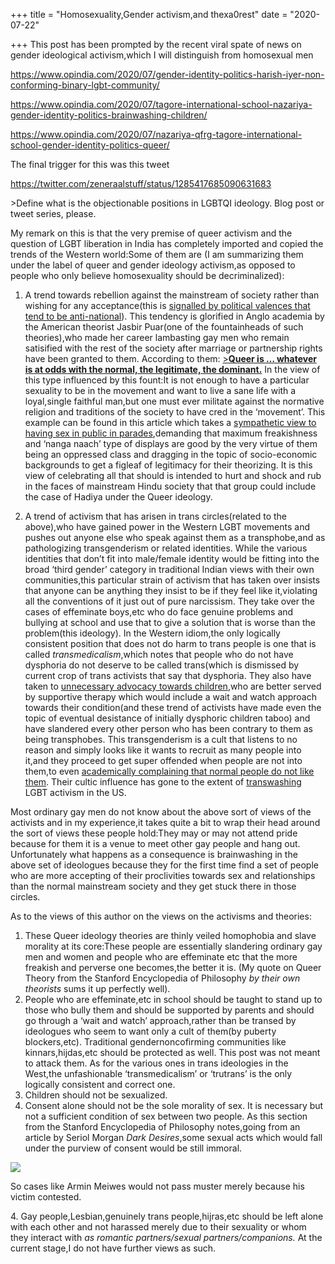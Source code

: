 +++
title = "Homosexuality,Gender activism,and thexa0rest"
date = "2020-07-22"

+++
This post has been prompted by the recent viral spate of news on gender
ideological activism,which I will distinguish from homosexual men  
  
<https://www.opindia.com/2020/07/gender-identity-politics-harish-iyer-non-conforming-binary-lgbt-community/>  
  
<https://www.opindia.com/2020/07/tagore-international-school-nazariya-gender-identity-politics-brainwashing-children/>  
  
<https://www.opindia.com/2020/07/nazariya-qfrg-tagore-international-school-gender-identity-politics-queer/>  
  
  
The final trigger for this was this tweet  
  
<https://twitter.com/zeneraalstuff/status/1285417685090631683>

\>Define what is the objectionable positions in LGBTQI ideology. Blog
post or tweet series, please.  
  
  
My remark on this is that the very premise of queer activism and the
question of LGBT liberation in India has completely imported and copied
the trends of the Western world:Some of them are (I am summarizing them
under the label of queer and gender ideology activism,as opposed to
people who only believe homosexuality should be decriminalized):  
  
1. A trend towards rebellion against the mainstream of society rather
than wishing for any acceptance(this is [signalled by political valences
that tend to be
anti-national](https://www.opindia.com/2020/02/sharjeel-imam-pro-azaadi-anti-caa-slogans-mumbai-queer-parade/)).
This tendency is glorified in Anglo academia by the American theorist
Jasbir Puar(one of the fountainheads of such theories),who made her
career lambasting gay men who remain satisified with the rest of the
society after marriage or partnership rights have been granted to them.
According to them: [\>**Queer is … whatever is at odds with the normal,
the legitimate, the
dominant.**](https://plato.stanford.edu/entries/homosexuality/#QueTheSocConSex)
In the view of this type influenced by this fount:It is not enough to
have a particular sexuality to be in the movement and want to live a
sane life with a loyal,single faithful man,but one must ever militate
against the normative religion and traditions of the society to have
cred in the ‘movement’. This example can be found in this article which
takes a [sympathetic view to having sex in public in
parades](http://web.archive.org/web/20200721181434/https://www.dailydot.com/irl/public-sex-lgbtq/),demanding
that maximum freakishness and ‘nanga naach’ type of displays are good by
the very virtue of them being an oppressed class and dragging in the
topic of socio-economic backgrounds to get a figleaf of legitimacy for
their theorizing. It is this view of celebrating all that should is
intended to hurt and shock and rub in the faces of mainstream Hindu
society that that group could include the case of Hadiya under the Queer
ideology.  
  
  
2. A trend of activism that has arisen in trans circles(related to the
above),who have gained power in the Western LGBT movements and pushes
out anyone else who speak against them as a transphobe,and as
pathologizing transgenderism or related identities. While the various
identities that don’t fit into male/female identity would be fitting
into the broad ‘third gender’ category in traditional Indian views with
their own communities,this particular strain of activism that has taken
over insists that anyone can be anything they insist to be if they feel
like it,violating all the conventions of it just out of pure narcissism.
They take over the cases of effeminate boys,etc who do face genuine
problems and bullying at school and use that to give a solution that is
worse than the problem(this ideology). In the Western idiom,the only
logically consistent position that does not do harm to trans people is
one that is called *transmedicalism*,which notes that people who do not
have dysphoria do not deserve to be called trans(which is dismissed by
current crop of trans activists that say that dysphoria. They also have
taken to [unnecessary advocacy towards
children](https://4thwavenow.com/2017/04/13/insurance-requirements-are-a-ridiculous-speed-bump-on-childrens-gender-journeys/),who
are better served by supportive therapy which would include a wait and
watch approach towards their condition(and these trend of activists have
made even the topic of eventual desistance of initially dysphoric
children taboo) and have slandered every other person who has been
contrary to them as being transphobes. This transgenderism is a cult
that listens to no reason and simply looks like it wants to recruit as
many people into it,and they proceed to get super offended when people
are not into them,to even [academically complaining that normal people
do not like
them](https://twitter.com/zeneraalstuff/status/1278948185013014528).
Their cultic influence has gone to the extent of
[transwashing](https://web.archive.org/web/20200604004114/https://twitter.com/KProtein19/status/1268302143666024448)
LGBT activism in the US.  
  
Most ordinary gay men do not know about the above sort of views of the
activists and in my experience,it takes quite a bit to wrap their head
around the sort of views these people hold:They may or may not attend
pride because for them it is a venue to meet other gay people and hang
out. Unfortunately what happens as a consequence is brainwashing in the
above set of ideologues because they for the first time find a set of
people who are more accepting of their proclivities towards sex and
relationships than the normal mainstream society and they get stuck
there in those circles.  
  
  
As to the views of this author on the views on the activisms and
theories:  
  
1. These Queer ideology theories are thinly veiled homophobia and slave
morality at its core:These people are essentially slandering ordinary
gay men and women and people who are effeminate etc that the more
freakish and perverse one becomes,the better it is. (My quote on Queer
Theory from the Stanford Encyclopedia of Philosophy *by their own
theorists* sums it up perfectly well).  
2. People who are effeminate,etc in school should be taught to stand up
to those who bully them and should be supported by parents and should go
through a ‘wait and watch’ approach,rather than be transed by ideologues
who seem to want only a cult of them(by puberty blockers,etc).
Traditional gendernoncofirming communities like kinnars,hijdas,etc
should be protected as well. This post was not meant to attack them. As
for the various ones in trans ideologies in the West,the unfashionable
‘transmedicalism’ or ‘trutrans’ is the only logically consistent and
correct one.  
3. Children should not be sexualized.  
4. Consent alone should not be the sole morality of sex. It is necessary
but not a sufficient condition of sex between two people. As this
section from the Stanford Encyclopedia of Philosophy notes,going from an
article by Seriol Morgan *Dark Desires*,some sexual acts which would
fall under the purview of consent would be still immoral.

![](https://padmavajrablog.files.wordpress.com/2020/07/screenshot-at-2020-07-22-00-40-24.png?w=704)

So cases like Armin Meiwes would not pass muster merely because his
victim contested.

4\. Gay people,Lesbian,genuinely trans people,hijras,etc should be left
alone with each other and not harassed merely due to their sexuality or
whom they interact with *as romantic partners/sexual
partners/companions.* At the current stage,I do not have further views
as such.
